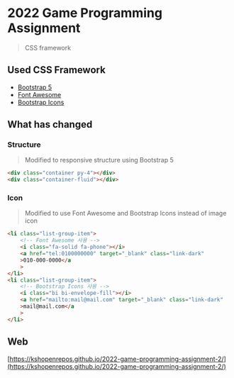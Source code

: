 # 2022 Game Programming Assignment
> CSS framework

## Used CSS Framework
* [Bootstrap 5](https://getbootstrap.com)
* [Font Awesome](https://fontawesome.com)
* [Bootstrap Icons](https://icons.getbootstrap.com)

## What has changed
### Structure
> Modified to responsive structure using Bootstrap 5
```html
<div class="container py-4"></div>
<div class="container-fluid"></div>
```

### Icon
> Modified to use Font Awesome and Bootstrap Icons instead of image icon
```html
<li class="list-group-item">
    <!-- Font Awesome 사용 -->
    <i class="fa-solid fa-phone"></i>
    <a href="tel:0100000000" target="_blank" class="link-dark"
    >010-000-0000</a
    >
</li>
<li class="list-group-item">
    <!-- Bootstrap Icons 사용 -->
    <i class="bi bi-envelope-fill"></i>
    <a href="mailto:mail@mail.com" target="_blank" class="link-dark"
    >mail@mail.com</a
    >
</li>
```

## Web
[https://kshopenrepos.github.io/2022-game-programming-assignment-2/](https://kshopenrepos.github.io/2022-game-programming-assignment-2/)